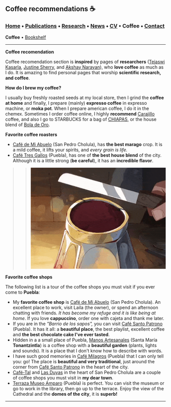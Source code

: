 ## Coffee recommendations ☕️
###  [Home](/index) • [Publications](/publications) • [Research](/research) • [News](/news) • [CV](/brief_cv) • Coffee • [Contact](/contact)
**Coffee** • [Bookshelf](/files/books)

--- 



**Coffee recomendation**

Coffee recomendation section is **inspired** by pages of **researchers** ([Tejaswi Kasarla](https://tkasarla.github.io/more.html), [Justine Sherry](http://www.justinesherry.com/coffee.html), and [Akshay Narayan](https://akshayn.xyz/coffee.html)), who **love coffee** as much as I do. It is amazing to find personal pages that worship **scientific research, and coffee**.

**How do I brew my coffee?**

I usually buy freshly roasted seeds at my local store, then I grind the **coffee at home** and finally, I prepare (mainly) **expresso coffee** in expresso machine, or **moka pot**. When I prepare american coffee, I do it in the chemex. Sometimes I order coffee online, I highly **recommend** [Carajillo](https://www.carajillocafe.com) coffee, and also I go to STARBUCKS for a bag of [CHIAPAS](https://www.starbucks.com.mx/promo/Chiapas), or the house blend of [Bola de Oro](https://www.facebook.com/pages/category/Cafeteria/Bola-de-Oro-Puebla-110200467396671/).



**Favorite coffee roasters**

* [Café de Mi Abuelo](https://www.instagram.com/cafedemiabuelocholula/) (San Pedro Cholula), has **the best marago** crop. It is a mild coffee, it lifts your spirits, and *every grain is life.*
* [Café Tres Gallos](https://www.instagram.com/cafe3gallos/) (Puebla), has one of **the best house blend** of the city. Although it is a little strong (**be careful**), it has an **incredible flavor**.

>> ![ ](/files/coffee.gif)

**Favorite coffee shops**

The following list is a tour of the coffee shops you must visit if you ever come to **Puebla**: 

* My **favorite coffee shop** is [Café de Mi Abuelo](https://www.instagram.com/cafedemiabuelocholula/) (San Pedro Cholula). An excellent place to work, visit Laila (the owner), or spend an afternoon chatting with friends. *It has become my refuge and it is like being at home*. If you love **cappuccino**, order one with cajeta and thank me later.
* If you are in the *"Barrio de los sapos",* you can visit [Café Santo Patrono](https://www.instagram.com/cafesantopatrono/) (Puebla). It has it all: a **beautiful place**, the best playlist, excellent coffee and **the best chocolate cake I've ever tasted**.
* Hidden in a a small place of Puebla, [Manos Artesanales](https://es-la.facebook.com/manosartesanalesam) (Santa María **Tonantzintla**) is a coffee shop with a **beautiful garden** (plants, lights and sounds).  It is a place that I don't know how to describe with words.
* I have such good memories in [Café Milagros](https://www.instagram.com/cafemilagrospuebla/) (Puebla) that I can only tell you: go! The place is **beautiful and very traditional**, just around the corner from [Café Santo Patrono](https://www.instagram.com/cafesantopatrono/) in the heart of the city. 
* [Café-Tal](https://www.instagram.com/cafetal_cholula/) and [Las Duyas](https://www.instagram.com/churrerialasduyas/) in the heart of San Pedro Cholula  are a couple of coffee shops you must visit in **my dear town**.
* [Terraza Museo Amparo](https://museoamparo.com/cafe) (Puebla) is perfect. You can visit the museum or go to work in the library, then go up to the terrace. Enjoy the view of the Cathedral and the **domes of the city**, it is **superb!**

---


